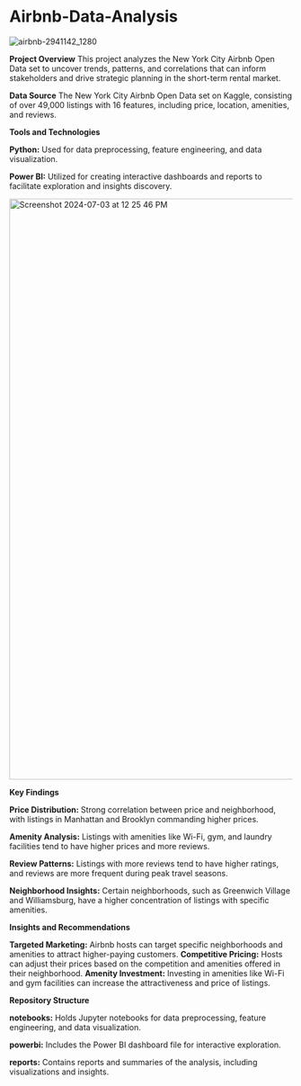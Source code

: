 # Airbnb-Data-Analysis
![airbnb-2941142_1280](https://github.com/BeheraSas/Airbnb-Data-Analysis/assets/148372851/17dfd6f6-4e61-4197-996e-67928d43f17a)

**Project Overview**
This project analyzes the New York City Airbnb Open Data set to uncover trends, patterns, and correlations that can inform stakeholders and drive strategic planning in the short-term rental market.

**Data Source**
The New York City Airbnb Open Data set on Kaggle, consisting of over 49,000 listings with 16 features, including price, location, amenities, and reviews.

**Tools and Technologies**

**Python:** Used for data preprocessing, feature engineering, and data visualization.

**Power BI:** Utilized for creating interactive dashboards and reports to facilitate exploration and insights discovery.

<img width="1033" alt="Screenshot 2024-07-03 at 12 25 46 PM" src="https://github.com/BeheraSas/Airbnb-Data-Analysis/assets/148372851/554c89a6-3121-491c-840c-e1dd1c01d075">

**Key Findings**

**Price Distribution:** Strong correlation between price and neighborhood, with listings in Manhattan and Brooklyn commanding higher prices.

**Amenity Analysis:** Listings with amenities like Wi-Fi, gym, and laundry facilities tend to have higher prices and more reviews.

**Review Patterns:** Listings with more reviews tend to have higher ratings, and reviews are more frequent during peak travel seasons.

**Neighborhood Insights:** Certain neighborhoods, such as Greenwich Village and Williamsburg, have a higher concentration of listings with specific amenities.

**Insights and Recommendations**

**Targeted Marketing:** Airbnb hosts can target specific neighborhoods and amenities to attract higher-paying customers.
**Competitive Pricing:** Hosts can adjust their prices based on the competition and amenities offered in their neighborhood.
**Amenity Investment:** Investing in amenities like Wi-Fi and gym facilities can increase the attractiveness and price of listings.

**Repository Structure**

**notebooks:** Holds Jupyter notebooks for data preprocessing, feature engineering, and data visualization.

**powerbi:** Includes the Power BI dashboard file for interactive exploration.

**reports:** Contains reports and summaries of the analysis, including visualizations and insights.
